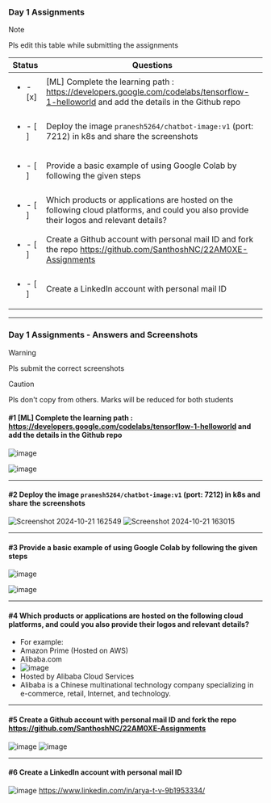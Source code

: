 ### Day 1 Assignments

> [!NOTE]
> Pls edit this table while submitting the assignments

| Status         | Questions     | 
|----------------|---------------|
| <ul><li>- [x] </li></ul> | [ML] Complete the learning path : https://developers.google.com/codelabs/tensorflow-1-helloworld and add the details in the Github repo |
| <ul><li>- [ ] </li></ul> | Deploy the image `pranesh5264/chatbot-image:v1` (port: 7212) in k8s and share the screenshots |
| <ul><li>- [ ] </li></ul> | Provide a basic example of using Google Colab by following the given steps  |
| <ul><li>- [ ] </li></ul> | Which products or applications are hosted on the following cloud platforms, and could you also provide their logos and relevant details?  |
| <ul><li>- [ ] </li></ul> | Create a Github account with personal mail ID and fork the repo https://github.com/SanthoshNC/22AM0XE-Assignments  |
| <ul><li>- [ ] </li></ul> | Create a LinkedIn account with personal mail ID  |


***

### Day 1 Assignments - Answers and Screenshots

> [!WARNING]
> Pls submit the correct screenshots

> [!CAUTION]
> Pls don't copy from others. Marks will be reduced for both students

#### #1 [ML] Complete the learning path : https://developers.google.com/codelabs/tensorflow-1-helloworld and add the details in the Github repo
![image](https://github.com/user-attachments/assets/288ba224-ec93-4c99-a66a-166d6ecc3902)

![image](https://github.com/user-attachments/assets/36bd65b3-7fdc-4bef-9a3b-b0098d5c3a5a)
***

#### #2 Deploy the image `pranesh5264/chatbot-image:v1` (port: 7212) in k8s and share the screenshots
![Screenshot 2024-10-21 162549](https://github.com/user-attachments/assets/25415ed1-8f41-4411-b47a-3ab6cf4fad17)
![Screenshot 2024-10-21 163015](https://github.com/user-attachments/assets/bfaf90f6-7436-4243-974e-7ee3e2de6993)

***

#### #3 Provide a basic example of using Google Colab by following the given steps
![image](https://github.com/user-attachments/assets/b577c935-1737-438b-8e66-ffca59c7d3fe)

![image](https://github.com/user-attachments/assets/d54e6646-100e-4c7d-a5b8-6b76d8fd55e6)

***

#### #4 Which products or applications are hosted on the following cloud platforms, and could you also provide their logos and relevant details? 
- For example:
- Amazon Prime (Hosted on AWS)
- Alibaba.com
- ![image](https://github.com/user-attachments/assets/45fa9a3c-3771-4278-8287-10b04a369cf3)
- Hosted by Alibaba Cloud Services
- Alibaba is a Chinese multinational technology company specializing in e-commerce, retail, Internet, and technology.

***

#### #5 Create a Github account with personal mail ID and fork the repo https://github.com/SanthoshNC/22AM0XE-Assignments

![image](https://github.com/user-attachments/assets/138860e3-91d8-48fd-976e-48a06ec8d004)
![image](https://github.com/user-attachments/assets/75510f67-dea3-421f-bdf9-32fe09c846fa)

***

#### #6 Create a LinkedIn account with personal mail ID

![image](https://github.com/user-attachments/assets/aabf0a97-c489-42d3-b55b-2da17eafeabb)
https://www.linkedin.com/in/arya-t-v-9b1953334/




